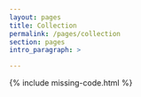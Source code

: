 ```yaml
---
layout: pages
title: Collection
permalink: /pages/collection
section: pages
intro_paragraph: >

---
```


{% include missing-code.html %}
